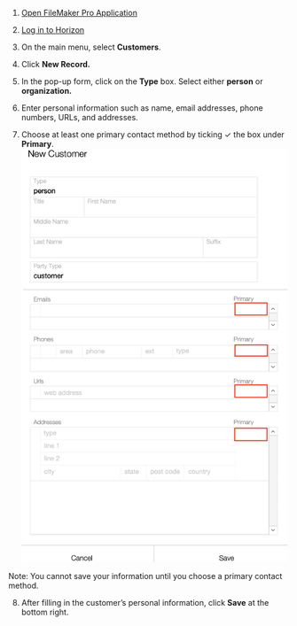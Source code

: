1. [Open FileMaker Pro Application](Open%20FileMaker%20Pro%20Application.md)

2. [Log in to Horizon](Log%20in%20to%20Horizon.md)

3. On the main menu, select **Customers**.

4.  Click **New Record.**

5. In the pop-up form, click on the **Type** box. Select either **person** or **organization.**

6. Enter personal information such as name, email addresses, phone numbers, URLs, and addresses.

7. Choose at least one primary contact method by ticking ✓ the box under **Primary**.
![](https://github.com/Fx-Professional-Services/HorizonDocs/blob/main/assets/sales_order_primary_contact.png)

Note: You cannot save your information until you choose a primary contact method.

8. After filling in the customer’s personal information, click **Save** at the bottom right.